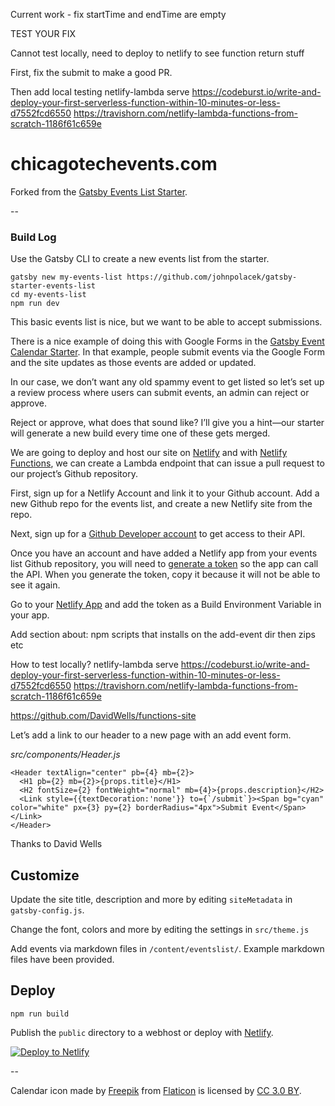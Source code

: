 Current work -
fix startTime and endTime are empty

TEST YOUR FIX

Cannot test locally, need to deploy to netlify to see function return stuff

First, fix the submit to make a good PR. 

Then add local testing
netlify-lambda serve <source-folder>
https://codeburst.io/write-and-deploy-your-first-serverless-function-within-10-minutes-or-less-d7552fcd6550
https://travishorn.com/netlify-lambda-functions-from-scratch-1186f61c659e



# chicagotechevents.com

Forked from the [Gatsby Events List Starter](https://github.com/johnpolacek/gatsby-starter-events-list).

--

### Build Log

Use the Gatsby CLI to create a new events list from the starter.

~~~~
gatsby new my-events-list https://github.com/johnpolacek/gatsby-starter-events-list
cd my-events-list
npm run dev
~~~~

This basic events list is nice, but we want to be able to accept submissions. 

There is a nice example of doing this with Google Forms in the [Gatsby Event Calendar Starter](https://www.gatsbyjs.org/starters/EmaSuriano/gatsby-starter-event-calendar/). In that example, people submit events via the Google Form and the site updates as those events are added or updated.

In our case, we don’t want any old spammy event to get listed so let’s set up a review process where users can submit events, an admin can reject or approve. 

Reject or approve, what does that sound like? I’ll give you a hint—our starter will generate a new build every time one of these gets merged.

We are going to deploy and host our site on [Netlify](https://www.netlify.com/) and with [Netlify Functions](https://www.netlify.com/docs/functions/), we can create a Lambda endpoint that can issue a pull request to our project’s Github repository.

First, sign up for a Netlify Account and link it to your Github account. Add a new Github repo for the events list, and create a new Netlify site from the repo.

Next, sign up for a [Github Developer account](https://developer.github.com/) to get access to their API. 

Once you have an account and have added a Netlify app from your events list Github repository, you will need to [generate a token](https://github.com/settings/tokens/new) so the app can call the API. When you generate the token, copy it because it will not be able to see it again.

Go to your [Netlify App](https://app.netlify.com/sites/) and add the token as a Build Environment Variable in your app.


Add section about:
npm scripts that installs on the add-event dir then zips etc




How to test locally?
netlify-lambda serve <source-folder>
https://codeburst.io/write-and-deploy-your-first-serverless-function-within-10-minutes-or-less-d7552fcd6550
https://travishorn.com/netlify-lambda-functions-from-scratch-1186f61c659e




https://github.com/DavidWells/functions-site




Let’s add a link to our header to a new page with an add event form.

*src/components/Header.js*

~~~~
<Header textAlign="center" pb={4} mb={2}>
  <H1 pb={2} mb={2}>{props.title}</H1>
  <H2 fontSize={2} fontWeight="normal" mb={4}>{props.description}</H2>
  <Link style={{textDecoration:'none'}} to={`/submit`}><Span bg="cyan" color="white" px={3} py={2} borderRadius="4px">Submit Event</Span></Link>
</Header>
~~~~   




Thanks to David Wells 

## Customize

Update the site title, description and more by editing `siteMetadata` in `gatsby-config.js`.

Change the font, colors and more by editing the settings in `src/theme.js`

Add events via markdown files in `/content/eventslist/`. Example markdown files have been provided.

## Deploy

~~~~
npm run build
~~~~

Publish the `public` directory to a webhost or deploy with [Netlify](https://www.netlify.com/docs/).

[![Deploy to Netlify](https://www.netlify.com/img/deploy/button.svg)](https://app.netlify.com/start/deploy?repository=https://github.com/johnpolacek/gatsby-starter-events-list)


--

Calendar icon made by [Freepik](https://www.freepik.com/) from [Flaticon](https://www.flaticon.com/) is licensed by [CC 3.0 BY](http://creativecommons.org/licenses/by/3.0/).